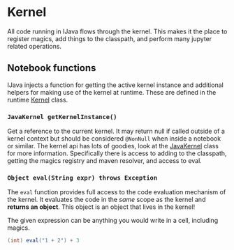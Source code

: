 # Kernel

All code running in IJava flows through the kernel. This makes it the place to register magics, add things to the classpath, and perform many jupyter related operations.

## Notebook functions

IJava injects a function for getting the active kernel instance and additional helpers for making use of the kernel at runtime. These are defined in the runtime [Kernel](/src/main/java/io/github/spencerpark/ijava/runtime/Kernel.java) class.

### `JavaKernel getKernelInstance()`

Get a reference to the current kernel. It may return null if called outside of a kernel context but should be considered `@NonNull` when inside a notebook or similar. The kernel api has lots of goodies, look at the [JavaKernel](/src/main/java/io/github/spencerpark/ijava/runtime/Kernel.java) class for more information. Specifically there is access to adding to the classpath, getting the magics registry and maven resolver, and access to eval.

### `Object eval(String expr) throws Exception`

The `eval` function provides full access to the code evaluation mechanism of the kernel. It evaluates the code in the _same_ scope as the kernel and **returns an object**. This object is an object that lives in the kernel!

The given expression can be anything you would write in a cell, including magics.

```java
(int) eval("1 + 2") + 3
```

